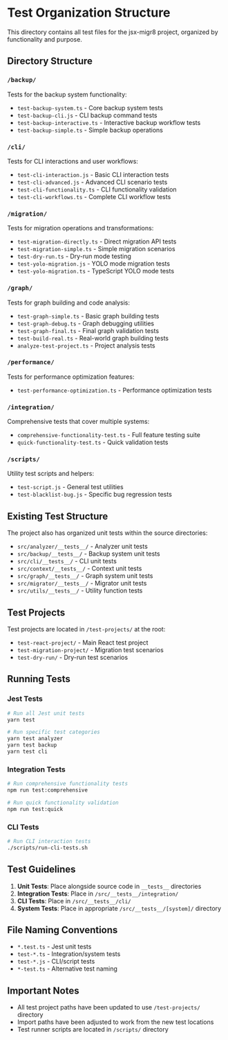# Test Organization Structure

This directory contains all test files for the jsx-migr8 project, organized by functionality and purpose.

## Directory Structure

### `/backup/`
Tests for the backup system functionality:
- `test-backup-system.ts` - Core backup system tests
- `test-backup-cli.js` - CLI backup command tests
- `test-backup-interactive.ts` - Interactive backup workflow tests
- `test-backup-simple.ts` - Simple backup operations

### `/cli/`
Tests for CLI interactions and user workflows:
- `test-cli-interaction.js` - Basic CLI interaction tests
- `test-cli-advanced.js` - Advanced CLI scenario tests
- `test-cli-functionality.ts` - CLI functionality validation
- `test-cli-workflows.ts` - Complete CLI workflow tests

### `/migration/`
Tests for migration operations and transformations:
- `test-migration-directly.ts` - Direct migration API tests
- `test-migration-simple.ts` - Simple migration scenarios
- `test-dry-run.ts` - Dry-run mode testing
- `test-yolo-migration.js` - YOLO mode migration tests
- `test-yolo-migration.ts` - TypeScript YOLO mode tests

### `/graph/`
Tests for graph building and code analysis:
- `test-graph-simple.ts` - Basic graph building tests
- `test-graph-debug.ts` - Graph debugging utilities
- `test-graph-final.ts` - Final graph validation tests
- `test-build-real.ts` - Real-world graph building tests
- `analyze-test-project.ts` - Project analysis tests

### `/performance/`
Tests for performance optimization features:
- `test-performance-optimization.ts` - Performance optimization tests

### `/integration/`
Comprehensive tests that cover multiple systems:
- `comprehensive-functionality-test.ts` - Full feature testing suite
- `quick-functionality-test.ts` - Quick validation tests

### `/scripts/`
Utility test scripts and helpers:
- `test-script.js` - General test utilities
- `test-blacklist-bug.js` - Specific bug regression tests

## Existing Test Structure

The project also has organized unit tests within the source directories:
- `src/analyzer/__tests__/` - Analyzer unit tests
- `src/backup/__tests__/` - Backup system unit tests
- `src/cli/__tests__/` - CLI unit tests
- `src/context/__tests__/` - Context unit tests
- `src/graph/__tests__/` - Graph system unit tests
- `src/migrator/__tests__/` - Migrator unit tests
- `src/utils/__tests__/` - Utility function tests

## Test Projects

Test projects are located in `/test-projects/` at the root:
- `test-react-project/` - Main React test project
- `test-migration-project/` - Migration test scenarios
- `test-dry-run/` - Dry-run test scenarios

## Running Tests

### Jest Tests
```bash
# Run all Jest unit tests
yarn test

# Run specific test categories
yarn test analyzer
yarn test backup
yarn test cli
```

### Integration Tests
```bash
# Run comprehensive functionality tests
npm run test:comprehensive

# Run quick functionality validation
npm run test:quick
```

### CLI Tests
```bash
# Run CLI interaction tests
./scripts/run-cli-tests.sh
```

## Test Guidelines

1. **Unit Tests**: Place alongside source code in `__tests__` directories
2. **Integration Tests**: Place in `/src/__tests__/integration/`
3. **CLI Tests**: Place in `/src/__tests__/cli/`
4. **System Tests**: Place in appropriate `/src/__tests__/[system]/` directory

## File Naming Conventions

- `*.test.ts` - Jest unit tests
- `test-*.ts` - Integration/system tests
- `test-*.js` - CLI/script tests
- `*-test.ts` - Alternative test naming

## Important Notes

- All test project paths have been updated to use `/test-projects/` directory
- Import paths have been adjusted to work from the new test locations
- Test runner scripts are located in `/scripts/` directory